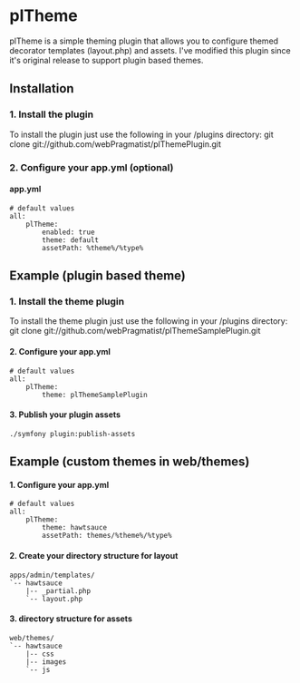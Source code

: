 plTheme
=======
plTheme is a simple theming plugin that allows you to configure themed 
decorator templates (layout.php) and assets. I've modified this plugin since
it's original release to support plugin based themes.

Installation
------------
### 1. Install the plugin
To install the plugin just use the following in your /plugins directory:
    git clone git://github.com/webPragmatist/plThemePlugin.git


### 2. Configure your app.yml (optional)
#### app.yml 
    # default values
    all:
        plTheme:
            enabled: true
            theme: default
            assetPath: %theme%/%type%
        
Example (plugin based theme)
-------
### 1. Install the theme plugin
To install the theme plugin just use the following in your /plugins directory:
    git clone git://github.com/webPragmatist/plThemeSamplePlugin.git

#### 2. Configure your app.yml 
    # default values
    all:
        plTheme:
            theme: plThemeSamplePlugin

#### 3. Publish your plugin assets
    ./symfony plugin:publish-assets

Example (custom themes in web/themes)
-------
#### 1. Configure your app.yml 
    # default values
    all:
        plTheme:
            theme: hawtsauce
            assetPath: themes/%theme%/%type%

#### 2. Create your directory structure for layout
    apps/admin/templates/
    `-- hawtsauce
        |-- _partial.php
        `-- layout.php

#### 3. directory structure for assets
    web/themes/
    `-- hawtsauce
        |-- css
        |-- images
        `-- js